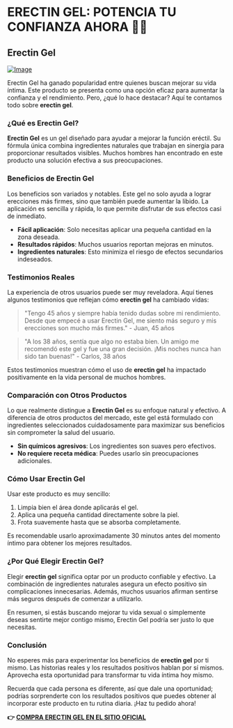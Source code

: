 # ERECTIN GEL: POTENCIA TU CONFIANZA AHORA 💪✨

## Erectin Gel

[![Image](https://www2.sellhealth.com/257/erectin_gel_4_1.jpg)](https://gchaffi.com/vbCHMAl2)

Erectin Gel ha ganado popularidad entre quienes buscan mejorar su vida íntima. Este producto se presenta como una opción eficaz para aumentar la confianza y el rendimiento. Pero, ¿qué lo hace destacar? Aquí te contamos todo sobre **erectin gel**.

### ¿Qué es Erectin Gel?

**Erectin Gel** es un gel diseñado para ayudar a mejorar la función eréctil. Su fórmula única combina ingredientes naturales que trabajan en sinergia para proporcionar resultados visibles. Muchos hombres han encontrado en este producto una solución efectiva a sus preocupaciones.

### Beneficios de Erectin Gel

Los beneficios son variados y notables. Este gel no solo ayuda a lograr erecciones más firmes, sino que también puede aumentar la libido. La aplicación es sencilla y rápida, lo que permite disfrutar de sus efectos casi de inmediato.

- **Fácil aplicación**: Solo necesitas aplicar una pequeña cantidad en la zona deseada.
- **Resultados rápidos**: Muchos usuarios reportan mejoras en minutos.
- **Ingredientes naturales**: Esto minimiza el riesgo de efectos secundarios indeseados.

### Testimonios Reales

La experiencia de otros usuarios puede ser muy reveladora. Aquí tienes algunos testimonios que reflejan cómo **erectin gel** ha cambiado vidas:

> "Tengo 45 años y siempre había tenido dudas sobre mi rendimiento. Desde que empecé a usar Erectin Gel, me siento más seguro y mis erecciones son mucho más firmes." - Juan, 45 años

> "A los 38 años, sentía que algo no estaba bien. Un amigo me recomendó este gel y fue una gran decisión. ¡Mis noches nunca han sido tan buenas!" - Carlos, 38 años

Estos testimonios muestran cómo el uso de **erectin gel** ha impactado positivamente en la vida personal de muchos hombres.

### Comparación con Otros Productos

Lo que realmente distingue a **Erectin Gel** es su enfoque natural y efectivo. A diferencia de otros productos del mercado, este gel está formulado con ingredientes seleccionados cuidadosamente para maximizar sus beneficios sin comprometer la salud del usuario.

- **Sin químicos agresivos**: Los ingredientes son suaves pero efectivos.
- **No requiere receta médica**: Puedes usarlo sin preocupaciones adicionales.
  
### Cómo Usar Erectin Gel

Usar este producto es muy sencillo:

1. Limpia bien el área donde aplicarás el gel.
2. Aplica una pequeña cantidad directamente sobre la piel.
3. Frota suavemente hasta que se absorba completamente.

Es recomendable usarlo aproximadamente 30 minutos antes del momento íntimo para obtener los mejores resultados.

### ¿Por Qué Elegir Erectin Gel?

Elegir **erectin gel** significa optar por un producto confiable y efectivo. La combinación de ingredientes naturales asegura un efecto positivo sin complicaciones innecesarias. Además, muchos usuarios afirman sentirse más seguros después de comenzar a utilizarlo.

En resumen, si estás buscando mejorar tu vida sexual o simplemente deseas sentirte mejor contigo mismo, Erectin Gel podría ser justo lo que necesitas.

### Conclusión 

No esperes más para experimentar los beneficios de **erectin gel** por ti mismo. Las historias reales y los resultados positivos hablan por sí mismos. Aprovecha esta oportunidad para transformar tu vida íntima hoy mismo.

Recuerda que cada persona es diferente, así que dale una oportunidad; podrías sorprenderte con los resultados positivos que puedes obtener al incorporar este producto en tu rutina diaria. ¡Haz tu pedido ahora!



**👉 [COMPRA ERECTIN GEL EN EL SITIO OFICIAL](https://gchaffi.com/vbCHMAl2)**